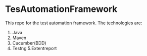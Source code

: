 # TesAutomationFramework
This repo for the test automation framework. The technologies are:

1. Java
2. Maven
3. Cucumber(BDD)
4. Testng
5.Extentreport
